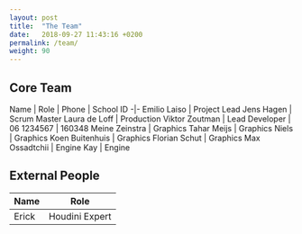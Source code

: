 ```yaml
---
layout: post
title:  "The Team"
date:   2018-09-27 11:43:16 +0200
permalink: /team/
weight: 90
---
```


## Core Team

Name | Role | Phone | School ID
-|-
Emilio Laiso | Project Lead
Jens Hagen | Scrum Master
Laura de Loff | Production
Viktor Zoutman | Lead Developer | 06 1234567 | 160348
Meine Zeinstra | Graphics
Tahar Meijs | Graphics
Niels | Graphics
Koen Buitenhuis | Graphics
Florian Schut | Graphics
Max Ossadtchii | Engine
Kay | Engine

## External People

Name | Role
-|-
Erick | Houdini Expert
